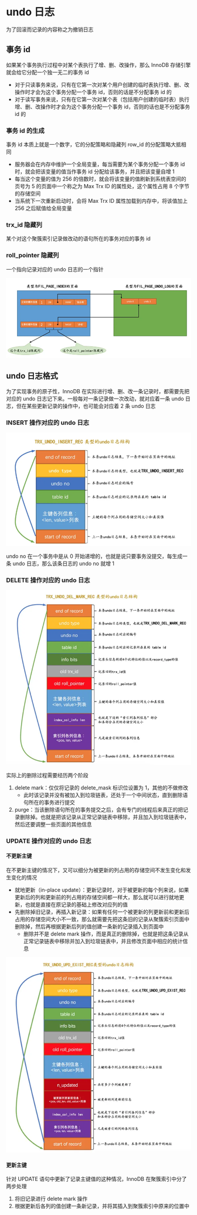 # undo 日志

为了回滚而记录的内容称之为撤销日志

## 事务 id

如果某个事务执行过程中对某个表执行了增、删、改操作，那么 InnoDB 存储引擎就会给它分配一个独一无二的事务 id

- 对于只读事务来说，只有在它第一次对某个用户创建的临时表执行增、删、改操作时才会为这个事务分配一个事务 id，否则的话是不分配事务 id 的
- 对于读写事务来说，只有在它第一次对某个表（包括用户创建的临时表）执行增、删、改操作时才会为这个事务分配一个事务 id，否则的话也是不分配事务 id 的

### 事务 id 的生成

事务 id 本质上就是一个数字，它的分配策略和隐藏列 row_id 的分配策略大抵相同

- 服务器会在内存中维护一个全局变量，每当需要为某个事务分配一个事务 id 时，就会把该变量的值当作事务 id 分配给该事务，并且把该变量自增 1
- 每当这个变量的值为 256 的倍数时，就会将该变量的值刷新到系统表空间的页号为 5 的页面中一个称之为 Max Trx ID 的属性处，这个属性占用 8 个字节的存储空间
- 当系统下一次重新启动时，会将 Max Trx ID 属性加载到内存中，将该值加上 256 之后赋值给全局变量

### trx_id 隐藏列

某个对这个聚簇索引记录做改动的语句所在的事务对应的事务 id

### roll_pointer 隐藏列

一个指向记录对应的 undo 日志的一个指针

![](./md.assets/roll_pointer.png)

## undo 日志格式

为了实现事务的原子性，InnoDB 在实际进行增、删、改一条记录时，都需要先把对应的 undo 日志记下来。一般每对一条记录做一次改动，就对应着一条 undo 日志，但在某些更新记录的操作中，也可能会对应着 2 条 undo 日志

### INSERT 操作对应的 undo 日志

![](./md.assets/undo_insert.png)

undo no 在一个事务中是从 0 开始递增的，也就是说只要事务没提交，每生成一条 undo 日志，那么该条日志的 undo no 就增 1

### DELETE 操作对应的 undo 日志

![](./md.assets/undo_delete.png)

实际上的删除过程需要经历两个阶段

1. delete mark：仅仅将记录的 delete_mask 标识位设置为 1，其他的不做修改
    - 此时该记录并没有被加入到垃圾链表，还处于一个中间状态，直到删除语句所在的事务进行提交
2. purge：当该删除语句所在的事务提交之后，会有专门的线程后来真正的把记录删除掉。也就是把该记录从正常记录链表中移除，并且加入到垃圾链表中，然后还要调整一些页面的其他信息

### UPDATE 操作对应的 undo 日志

#### 不更新主键

在不更新主键的情况下，又可以细分为被更新的列占用的存储空间不发生变化和发生变化的情况

- 就地更新（in-place update）：更新记录时，对于被更新的每个列来说，如果更新后的列和更新前的列占用的存储空间都一样大，那么就可以进行就地更新，也就是直接在原记录的基础上修改对应列的值
- 先删除掉旧记录，再插入新记录：如果有任何一个被更新的列更新前和更新后占用的存储空间大小不一致，那么就需要先把这条旧的记录从聚簇索引页面中删除掉，然后再根据更新后列的值创建一条新的记录插入到页面中
  - 删除并不是 delete mark 操作，而是真正的删除掉，也就是把这条记录从正常记录链表中移除并加入到垃圾链表中，并且修改页面中相应的统计信息

![](./md.assets/undo_update.png)

#### 更新主键

针对 UPDATE 语句中更新了记录主键值的这种情况，InnoDB 在聚簇索引中分了两步处理

1. 将旧记录进行 delete mark 操作
2. 根据更新后各列的值创建一条新记录，并将其插入到聚簇索引中原来的位置中
